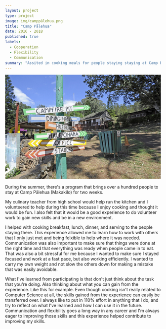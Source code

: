 ```yaml
---
layout: project
type: project
image: img/camppālehua.png
title: "Camp Pālehua"
date: 2016 - 2018
published: true
labels:
  - Cooperation
  - Flexibility
  - Communication
summary: "Assited in cooking meals for people staying staying at Camp Pālehua for a summer program."
---
```


<img class="rounded mx-auto d-block" src="../img/CP.png">

During the summer, there's a program that brings over a hundred people to stay at Camp Pālehua (Makakilo) for two weeks. 

My culinary teacher from high school would help run the kitchen and I volunteered to help during this time because I enjoy cooking and thought it would be fun. I also felt that it would be a good experience to do volunteer work to gain new skills and be in a new environment.

I helped with cooking breakfast, lunch, dinner, and serving to the people staying there. This experience allowed me to learn how to work with others that I only just met and being felxible to help where it was needed. Communication was also important to make sure that things were done at the right time and that everything was ready when people came in to eat. That was also a bit stressful for me because I wanted to make sure I stayed focused and work at a fast pace, but also working efficiently. I wanted to carry my own weight and not slow the others down for making a mistake that was easily avoidable. 

What I've learned from participating is that don't just think about the task that you're doing. Also thinking about what you can gain from the experience. Like this for example. Even though cooking isn't really related to Computer Science at all, the skills gained from the experience can easily be transferred over. I always like to put in 110% effort in anything that I do, and try to reflect on what I've learned and how I can use it in the future. Communication and flexibility goes a long way in any career and I'm always eager to improving those skills and this experience helped contribute to improving my skills.
